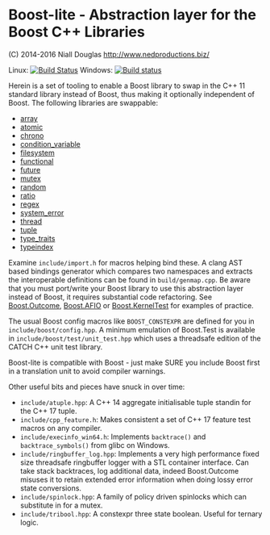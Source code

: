 # Boost-lite - Abstraction layer for the Boost C++ Libraries

(C) 2014-2016 Niall Douglas http://www.nedproductions.biz/

Linux: [![Build Status](https://travis-ci.org/ned14/boost-lite.svg?branch=master)](https://travis-ci.org/ned14/boost-lite) Windows: [![Build status](https://ci.appveyor.com/api/projects/status/y84ca5mdqwrstaw0?svg=true)](https://ci.appveyor.com/project/ned14/boost-apibind)

Herein is a set of tooling to enable a Boost library to swap in the C++ 11 standard library
instead of Boost, thus making it optionally independent of Boost. The following libraries
are swappable:

* [array](http://en.cppreference.com/w/cpp/header/atomic)
* [atomic](http://en.cppreference.com/w/cpp/header/atomic)
* [chrono](http://en.cppreference.com/w/cpp/header/chrono)
* [condition_variable](http://en.cppreference.com/w/cpp/header/condition_variable)
* [filesystem](http://en.cppreference.com/w/cpp/header/filesystem)
* [functional](http://en.cppreference.com/w/cpp/header/functional)
* [future](http://en.cppreference.com/w/cpp/header/future)
* [mutex](http://en.cppreference.com/w/cpp/header/mutex)
* [random](http://en.cppreference.com/w/cpp/header/random)
* [ratio](http://en.cppreference.com/w/cpp/header/ratio)
* [regex](http://en.cppreference.com/w/cpp/header/regex)
* [system_error](http://en.cppreference.com/w/cpp/header/system_error)
* [thread](http://en.cppreference.com/w/cpp/header/thread)
* [tuple](http://en.cppreference.com/w/cpp/header/tuple)
* [type_traits](http://en.cppreference.com/w/cpp/header/type_traits)
* [typeindex](http://en.cppreference.com/w/cpp/header/typeindex)

Examine `include/import.h` for macros helping bind these. A clang AST based bindings generator
which compares two namespaces and extracts the interoperable definitions can be found in
`build/genmap.cpp`. Be aware that you must port/write your Boost library to use this abstraction
layer instead of Boost, it requires substantial code refactoring. See
[Boost.Outcome](https://github.com/ned14/boost.outcome),
[Boost.AFIO](https://github.com/ned14/boost.afio) or
[Boost.KernelTest](https://github.com/ned14/boost.kerneltest) for examples of practice.

The usual Boost config macros like `BOOST_CONSTEXPR` are defined for you in
`include/boost/config.hpp`. A minimum emulation of Boost.Test is available in
`include/boost/test/unit_test.hpp` which uses a threadsafe edition of the CATCH C++ unit test
library.

Boost-lite is compatible with Boost - just make SURE you include Boost first in a translation
unit to avoid compiler warnings.

Other useful bits and pieces have snuck in over time:

* `include/atuple.hpp`: A C++ 14 aggregate initialisable tuple standin for the C++ 17 tuple.
* `include/cpp_feature.h`: Makes consistent a set of C++ 17 feature test macros on any compiler.
* `include/execinfo_win64.h`: Implements `backtrace()` and `backtrace_symbols()` from glibc on
Windows.
* `include/ringbuffer_log.hpp`: Implements a very high performance fixed size threadsafe
ringbuffer logger with a STL container interface. Can take stack backtraces, log additional
data, indeed Boost.Outcome misuses it to retain extended error information when doing lossy
error state conversions.
* `include/spinlock.hpp`: A family of policy driven spinlocks which can substitute in for
a mutex.
* `include/tribool.hpp`: A constexpr three state boolean. Useful for ternary logic.
